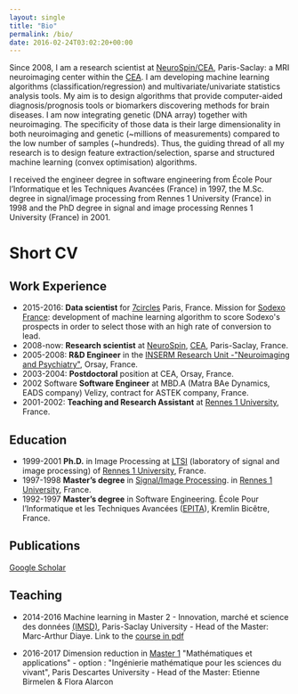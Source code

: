 ```yaml
---
layout: single
title: "Bio"
permalink: /bio/
date: 2016-02-24T03:02:20+00:00
---
```


Since 2008, I am a research scientist at [NeuroSpin/CEA](http://i2bm.cea.fr/drf/i2bm/english/Pages/NeuroSpin/Presentation.aspx), Paris-Saclay: a MRI neuroimaging center within the [CEA](http://www.cea.fr/english). I am developing machine learning algorithms (classification/regression) and multivariate/univariate statistics analysis tools. My aim is to design algorithms that provide computer-aided diagnosis/prognosis tools or biomarkers discovering methods for brain diseases. I am now integrating genetic (DNA array) together with neuroimaging. The specificity of those data is their large dimensionality in both neuroimaging and genetic (~millions of measurements) compared to the low number of samples (~hundreds). Thus, the guiding thread of all my research is to design feature extraction/selection, sparse and structured machine learning (convex optimisation) algorithms.

I received the engineer degree in software engineering from École Pour l’Informatique et les Techniques Avancées (France) in 1997, the M.Sc. degree in signal/image processing from Rennes 1 University (France) in 1998 and the PhD degree in signal and image processing Rennes 1 University (France) in 2001.

# Short CV

## Work Experience

- 2015-2016: **Data scientist** for [7circles](http://www.7circles.com/) Paris, France. Mission for [Sodexo France](http://fr.sodexo.com): development of machine learning algorithm to score Sodexo's prospects in order to select those with an high rate of conversion to lead.
- 2008-now: **Research scientist** at [NeuroSpin](http://i2bm.cea.fr/drf/i2bm/english/Pages/NeuroSpin/Presentation.aspx), [CEA](http://www.cea.fr/english), Paris-Saclay, France.
- 2005-2008: **R&D Engineer** in the [INSERM Research Unit -"Neuroimaging and Psychiatry"](http://www.inserm-u1000.u-psud.fr), Orsay, France.
- 2003-2004: **Postdoctoral** position at CEA, Orsay, France.
- 2002 Software **Software Engineer** at MBD.A (Matra BAe Dynamics, EADS company) Velizy, contract for ASTEK company, France.
- 2001-2002: **Teaching and Research Assistant** at [Rennes 1 University](https://english.univ-rennes1.fr), France.


## Education

- 1999-2001 **Ph.D.** in Image Processing at [LTSI](http://www.ltsi.univ-rennes1.fr/?q=en/node/269) (laboratory of signal and image processing) of [Rennes 1 University](https://english.univ-rennes1.fr), France.
- 1997-1998 **Master’s degree** in [Signal/Image Processing](https://etudes.univ-rennes1.fr/master-electronique/themes/M2/PresentationSpecialite/SISEA). in [Rennes 1 University](https://english.univ-rennes1.fr), France.
- 1992-1997 **Master’s degree** in Software Engineering. École Pour l’Informatique et les Techniques Avancées ([EPITA](http://www.epita.fr/international/)), Kremlin Bicêtre, France.

## Publications

[Google Scholar](https://scholar.google.fr/citations?hl=fr&user=mG6V3q4AAAAJ&view_op=list_works&sortby=pubdate)


## Teaching

- 2014-2016 Machine learning in Master 2 - Innovation, marché et science des données [(IMSD)](https://www.universite-paris-saclay.fr/en/education/master/m2-innovation-marche-et-science-des-donnees-imsd), Paris-Saclay University - Head of the Master: Marc-Arthur  Diaye. Link to the [course in pdf](ftp://ftp.cea.fr/pub/unati/people/educhesnay/pystatml/StatisticsMachineLearningPythonDraft.pdf)

- 2016-2017 Dimension reduction in [Master 1](http://odf.parisdescartes.fr/fr/formations/feuilleter-le-catalogue/sciences-technologies-sante-STS/master-lmd-XB/master-mathematiques-et-applications-specialite-ingenierie-mathematique-pour-les-sciences-du-vivant-program-mmp42-421.html) "Mathématiques et applications" - option : "Ingénierie mathématique pour les sciences du vivant",  Paris Descartes University - Head of the Master: Etienne Birmelen & Flora Alarcon





